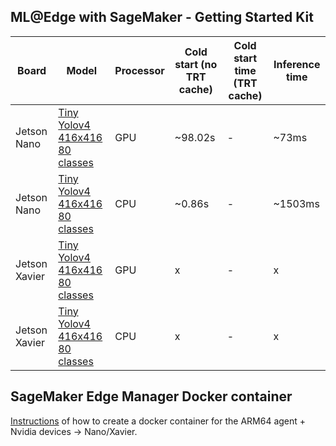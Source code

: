 ## ML@Edge with SageMaker - Getting Started Kit

| Board           | Model                                                         |Processor    | Cold start (no TRT cache) | Cold start time (TRT cache)     | Inference time  |
| -               | -                                                             | -           | -               | -                   | -                   |
| Jetson Nano     | [Tiny Yolov4 416x416 80 classes](models/02_YoloV4/01_Pytorch) |GPU          | ~98.02s         | -             | ~73ms               |
| Jetson Nano     | [Tiny Yolov4 416x416 80 classes](models/02_YoloV4/01_Pytorch) |CPU          | ~0.86s          | -              | ~1503ms             |
| Jetson Xavier   | [Tiny Yolov4 416x416 80 classes](models/02_YoloV4/01_Pytorch) |GPU          | x               | -                   | x               |
| Jetson Xavier   | [Tiny Yolov4 416x416 80 classes](models/02_YoloV4/01_Pytorch) |CPU          | x               | -                   | x               |

## SageMaker Edge Manager Docker container
[Instructions](sagemaker_edge_manager_agent_docker/README.md) of how to create a docker container for the ARM64 agent + Nvidia devices -> Nano/Xavier.
